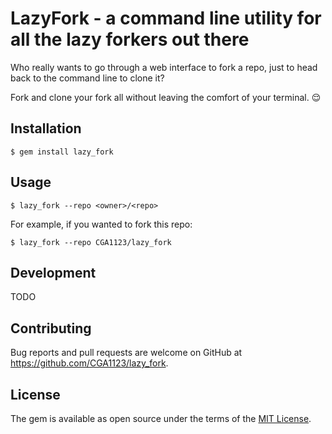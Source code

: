 # LazyFork - a command line utility for all the lazy forkers out there

Who really wants to go through a web interface to fork a repo, just to head back to the command line to clone it?

Fork and clone your fork all without leaving the comfort of your terminal. :relieved:
## Installation

    $ gem install lazy_fork

## Usage

    $ lazy_fork --repo <owner>/<repo>

For example, if you wanted to fork this repo:

    $ lazy_fork --repo CGA1123/lazy_fork

## Development

TODO

## Contributing

Bug reports and pull requests are welcome on GitHub at https://github.com/CGA1123/lazy_fork.


## License

The gem is available as open source under the terms of the [MIT License](http://opensource.org/licenses/MIT).

